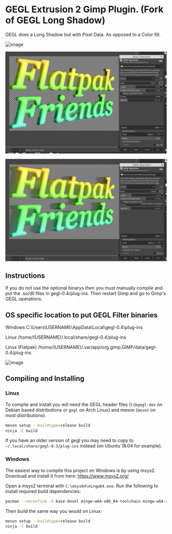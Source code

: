 # GEGL Extrusion 2 Gimp Plugin. (Fork of GEGL Long Shadow) 

GEGL does a Long Shadow but with Pixel Data. As opposed to a Color fill. 

![image](https://github.com/LinuxBeaver/GEGL-Extrusion-2----Fork-of-GEGL-Long-Shadow/assets/78667207/96e58c1d-2d07-4c58-b5cd-c57ee986ce49)

![image preview](preview1.png )

![image preview](preview2.png )

## Instructions 
If you do not use the optional binarys then you must manually compile and put the .so/dll files in gegl-0.4/plug-ins. Then restart Gimp and go to Gimp's GEGL operations.

## OS specific location to put GEGL Filter binaries 

Windows
C:\Users\USERNAME\AppData\Local\gegl-0.4\plug-ins
 
 Linux 
 /home/(USERNAME)/.local/share/gegl-0.4/plug-ins
 
 Linux (Flatpak)
 /home/(USERNAME)/.var/app/org.gimp.GIMP/data/gegl-0.4/plug-ins

 ![image](https://github.com/LinuxBeaver/GEGL-Extrusion-2----Fork-of-GEGL-Long-Shadow/assets/78667207/dc6d4b6b-d1e8-4f3d-a4bf-a13036dc466a)



## Compiling and Installing

### Linux

To compile and install you will need the GEGL header files (`libgegl-dev` on
Debian based distributions or `gegl` on Arch Linux) and meson (`meson` on
most distributions).

```bash
meson setup --buildtype=release build
ninja -C build

```

If you have an older version of gegl you may need to copy to `~/.local/share/gegl-0.3/plug-ins`
instead (on Ubuntu 18.04 for example).



### Windows

The easiest way to compile this project on Windows is by using msys2.  Download
and install it from here: https://www.msys2.org/

Open a msys2 terminal with `C:\msys64\mingw64.exe`.  Run the following to
install required build dependencies:

```bash
pacman --noconfirm -S base-devel mingw-w64-x86_64-toolchain mingw-w64-x86_64-meson mingw-w64-x86_64-gegl
```

Then build the same way you would on Linux:

```bash
meson setup --buildtype=release build
ninja -C build
```
